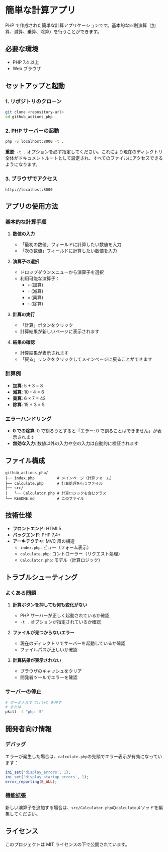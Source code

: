 # 簡単な計算アプリ

PHP で作成された簡単な計算アプリケーションです。基本的な四則演算（加算、減算、乗算、除算）を行うことができます。

## 必要な環境

- PHP 7.4 以上
- Web ブラウザ

## セットアップと起動

### 1. リポジトリのクローン

```bash
git clone <repository-url>
cd github_actions_php
```

### 2. PHP サーバーの起動

```bash
php -S localhost:8000 -t .
```

**重要**: `-t .` オプションを必ず指定してください。これにより現在のディレクトリ全体がドキュメントルートとして設定され、すべてのファイルにアクセスできるようになります。

### 3. ブラウザでアクセス

```
http://localhost:8000
```

## アプリの使用方法

### 基本的な計算手順

1. **数値の入力**

   - 「最初の数値」フィールドに計算したい数値を入力
   - 「次の数値」フィールドに計算したい数値を入力

2. **演算子の選択**

   - ドロップダウンメニューから演算子を選択
   - 利用可能な演算子：
     - `+` (加算)
     - `-` (減算)
     - `×` (乗算)
     - `÷` (除算)

3. **計算の実行**

   - 「計算」ボタンをクリック
   - 計算結果が新しいページに表示されます

4. **結果の確認**
   - 計算結果が表示されます
   - 「戻る」リンクをクリックしてメインページに戻ることができます

### 計算例

- **加算**: 5 + 3 = 8
- **減算**: 10 - 4 = 6
- **乗算**: 6 × 7 = 42
- **除算**: 15 ÷ 3 = 5

### エラーハンドリング

- **0 での除算**: 0 で割ろうとすると「エラー: 0 で割ることはできません」が表示されます
- **無効な入力**: 数値以外の入力や空の入力は自動的に検証されます

## ファイル構成

```
github_actions_php/
├── index.php          # メインページ（計算フォーム）
├── calculate.php      # 計算処理を行うファイル
├── src/
│   └── Calculator.php # 計算ロジックを含むクラス
└── README.md          # このファイル
```

## 技術仕様

- **フロントエンド**: HTML5
- **バックエンド**: PHP 7.4+
- **アーキテクチャ**: MVC 風の構造
  - `index.php`: ビュー（フォーム表示）
  - `calculate.php`: コントローラー（リクエスト処理）
  - `Calculator.php`: モデル（計算ロジック）

## トラブルシューティング

### よくある問題

1. **計算ボタンを押しても何も変化がない**

   - PHP サーバーが正しく起動されているか確認
   - `-t .` オプションが指定されているか確認

2. **ファイルが見つからないエラー**

   - 現在のディレクトリでサーバーを起動しているか確認
   - ファイルパスが正しいか確認

3. **計算結果が表示されない**
   - ブラウザのキャッシュをクリア
   - 開発者ツールでエラーを確認

### サーバーの停止

```bash
# ターミナルで Ctrl+C を押す
# または
pkill -f "php -S"
```

## 開発者向け情報

### デバッグ

エラーが発生した場合は、`calculate.php`の先頭でエラー表示が有効になっています：

```php
ini_set('display_errors', 1);
ini_set('display_startup_errors', 1);
error_reporting(E_ALL);
```

### 機能拡張

新しい演算子を追加する場合は、`src/Calculator.php`の`calculate`メソッドを編集してください。

## ライセンス

このプロジェクトは MIT ライセンスの下で公開されています。
